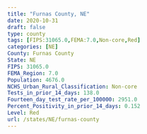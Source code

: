 ```yaml
---
title: "Furnas County, NE"
date: 2020-10-31
draft: false
type: county
tags: [FIPS:31065.0,FEMA:7.0,Non-core,Red]
categories: [NE]
County: Furnas County
State: NE
FIPS: 31065.0
FEMA_Region: 7.0
Population: 4676.0
NCHS_Urban_Rural_Classification: Non-core
Tests_in_prior_14_days: 138.0
Fourteen_day_test_rate_per_100000: 2951.0
Percent_Positivity_in_prior_14_days: 0.152
Level: Red
url: /states/NE/furnas-county
---
```



